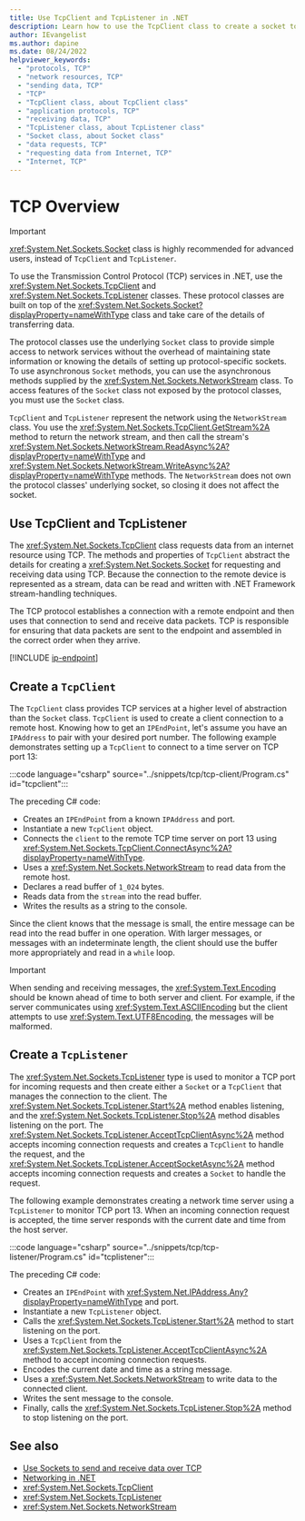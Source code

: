 ```yaml
---
title: Use TcpClient and TcpListener in .NET
description: Learn how to use the TcpClient class to create a socket to request and receive data using TCP in .NET.
author: IEvangelist
ms.author: dapine
ms.date: 08/24/2022
helpviewer_keywords: 
  - "protocols, TCP"
  - "network resources, TCP"
  - "sending data, TCP"
  - "TCP"
  - "TcpClient class, about TcpClient class"
  - "application protocols, TCP"
  - "receiving data, TCP"
  - "TcpListener class, about TcpListener class"
  - "Socket class, about Socket class"
  - "data requests, TCP"
  - "requesting data from Internet, TCP"
  - "Internet, TCP"
---
```


# TCP Overview

> [!IMPORTANT]
> <xref:System.Net.Sockets.Socket> class is highly recommended for advanced users, instead of `TcpClient` and `TcpListener`.


To use the Transmission Control Protocol (TCP) services in .NET, use the <xref:System.Net.Sockets.TcpClient> and <xref:System.Net.Sockets.TcpListener> classes. These protocol classes are built on top of the <xref:System.Net.Sockets.Socket?displayProperty=nameWithType> class and take care of the details of transferring data.

The protocol classes use the underlying `Socket` class to provide simple access to network services without the overhead of maintaining state information or knowing the details of setting up protocol-specific sockets. To use asynchronous `Socket` methods, you can use the asynchronous methods supplied by the <xref:System.Net.Sockets.NetworkStream> class. To access features of the `Socket` class not exposed by the protocol classes, you must use the `Socket` class.

`TcpClient` and `TcpListener` represent the network using the `NetworkStream` class. You use the <xref:System.Net.Sockets.TcpClient.GetStream%2A> method to return the network stream, and then call the stream's <xref:System.Net.Sockets.NetworkStream.ReadAsync%2A?displayProperty=nameWithType> and <xref:System.Net.Sockets.NetworkStream.WriteAsync%2A?displayProperty=nameWithType> methods. The `NetworkStream` does not own the protocol classes' underlying socket, so closing it does not affect the socket.

## Use TcpClient and TcpListener

The <xref:System.Net.Sockets.TcpClient> class requests data from an internet resource using TCP. The methods and properties of `TcpClient` abstract the details for creating a <xref:System.Net.Sockets.Socket> for requesting and receiving data using TCP. Because the connection to the remote device is represented as a stream, data can be read and written with .NET Framework stream-handling techniques.

The TCP protocol establishes a connection with a remote endpoint and then uses that connection to send and receive data packets. TCP is responsible for ensuring that data packets are sent to the endpoint and assembled in the correct order when they arrive.

[!INCLUDE [ip-endpoint](../includes/ip-endpoint.md)]

## Create a `TcpClient`

The `TcpClient` class provides TCP services at a higher level of abstraction than the `Socket` class. `TcpClient` is used to create a client connection to a remote host. Knowing how to get an `IPEndPoint`, let's assume you have an `IPAddress` to pair with your desired port number. The following example demonstrates setting up a `TcpClient` to connect to a time server on TCP port 13:

:::code language="csharp" source="../snippets/tcp/tcp-client/Program.cs" id="tcpclient":::

The preceding C# code:

- Creates an `IPEndPoint` from a known `IPAddress` and port.
- Instantiate a new `TcpClient` object.
- Connects the `client` to the remote TCP time server on port 13 using <xref:System.Net.Sockets.TcpClient.ConnectAsync%2A?displayProperty=nameWithType>.
- Uses a <xref:System.Net.Sockets.NetworkStream> to read data from the remote host.
- Declares a read buffer of `1_024` bytes.
- Reads data from the `stream` into the read buffer.
- Writes the results as a string to the console.

Since the client knows that the message is small, the entire message can be read into the read buffer in one operation. With larger messages, or messages with an indeterminate length, the client should use the buffer more appropriately and read in a `while` loop.

> [!IMPORTANT]
> When sending and receiving messages, the <xref:System.Text.Encoding> should be known ahead of time to both server and client. For example, if the server communicates using <xref:System.Text.ASCIIEncoding> but the client attempts to use <xref:System.Text.UTF8Encoding>, the messages will be malformed.

## Create a `TcpListener`

The <xref:System.Net.Sockets.TcpListener> type is used to monitor a TCP port for incoming requests and then create either a `Socket` or a `TcpClient` that manages the connection to the client. The <xref:System.Net.Sockets.TcpListener.Start%2A> method enables listening, and the <xref:System.Net.Sockets.TcpListener.Stop%2A> method disables listening on the port. The <xref:System.Net.Sockets.TcpListener.AcceptTcpClientAsync%2A> method accepts incoming connection requests and creates a `TcpClient` to handle the request, and the <xref:System.Net.Sockets.TcpListener.AcceptSocketAsync%2A> method accepts incoming connection requests and creates a `Socket` to handle the request.

The following example demonstrates creating a network time server using a `TcpListener` to monitor TCP port 13. When an incoming connection request is accepted, the time server responds with the current date and time from the host server.

:::code language="csharp" source="../snippets/tcp/tcp-listener/Program.cs" id="tcplistener":::

The preceding C# code:

- Creates an `IPEndPoint` with <xref:System.Net.IPAddress.Any?displayProperty=nameWithType> and port.
- Instantiate a new `TcpListener` object.
- Calls the <xref:System.Net.Sockets.TcpListener.Start%2A> method to start listening on the port.
- Uses a `TcpClient` from the <xref:System.Net.Sockets.TcpListener.AcceptTcpClientAsync%2A> method to accept incoming connection requests.
- Encodes the current date and time as a string message.
- Uses a <xref:System.Net.Sockets.NetworkStream> to write data to the connected client.
- Writes the sent message to the console.
- Finally, calls the <xref:System.Net.Sockets.TcpListener.Stop%2A> method to stop listening on the port.

## See also

- [Use Sockets to send and receive data over TCP](socket-services.md)
- [Networking in .NET](../overview.md)
- <xref:System.Net.Sockets.TcpClient>
- <xref:System.Net.Sockets.TcpListener>
- <xref:System.Net.Sockets.NetworkStream>
